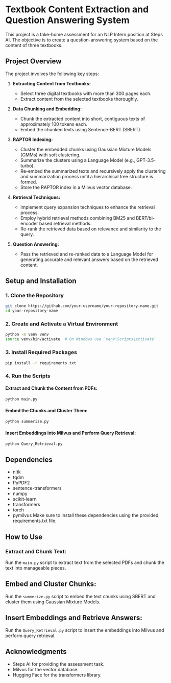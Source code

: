 # Textbook Content Extraction and Question Answering System

This project is a take-home assessment for an NLP Intern position at Steps AI. The objective is to create a question-answering system based on the content of three textbooks.

## Project Overview

The project involves the following key steps:

1. **Extracting Content from Textbooks:**
   - Select three digital textbooks with more than 300 pages each.
   - Extract content from the selected textbooks thoroughly.

2. **Data Chunking and Embedding:**
   - Chunk the extracted content into short, contiguous texts of approximately 100 tokens each.
   - Embed the chunked texts using Sentence-BERT (SBERT).

3. **RAPTOR Indexing:**
   - Cluster the embedded chunks using Gaussian Mixture Models (GMMs) with soft clustering.
   - Summarize the clusters using a Language Model (e.g., GPT-3.5-turbo).
   - Re-embed the summarized texts and recursively apply the clustering and summarization process until a hierarchical tree structure is formed.
   - Store the RAPTOR index in a Milvus vector database.

4. **Retrieval Techniques:**
   - Implement query expansion techniques to enhance the retrieval process.
   - Employ hybrid retrieval methods combining BM25 and BERT/bi-encoder based retrieval methods.
   - Re-rank the retrieved data based on relevance and similarity to the query.

5. **Question Answering:**
   - Pass the retrieved and re-ranked data to a Language Model for generating accurate and relevant answers based on the retrieved content.

## Setup and Installation

### 1. Clone the Repository

```sh
git clone https://github.com/your-username/your-repository-name.git
cd your-repository-name
```
### 2. Create and Activate a Virtual Environment

```sh
python -m venv venv
source venv/bin/activate  # On Windows use `venv\Scripts\activate`
```

### 3. Install Required Packages

```sh
pip install -r requirements.txt
```

### 4. Run the Scripts

#### Extract and Chunk the Content from PDFs:
```sh
python main.py
```

#### Embed the Chunks and Cluster Them:
```sh
python summerize.py
```
#### Insert Embeddings into Milvus and Perform Query Retrieval:
```sh
python Query_Retrieval.py
```

## Dependencies
- nltk
- tqdm
- PyPDF2
- sentence-transformers
- numpy
- scikit-learn
- transformers
- torch
- pymilvus
Make sure to install these dependencies using the provided requirements.txt file.

## How to Use
### Extract and Chunk Text:
Run the `main.py` script to extract text from the selected PDFs and chunk the text into manageable pieces.

## Embed and Cluster Chunks:
Run the `summerize.py` script to embed the text chunks using SBERT and cluster them using Gaussian Mixture Models.

## Insert Embeddings and Retrieve Answers:
Run the `Query_Retrieval.py` script to insert the embeddings into Milvus and perform query retrieval.

## Acknowledgments
- Steps AI for providing the assessment task.
- Milvus for the vector database.
- Hugging Face for the transformers library.


